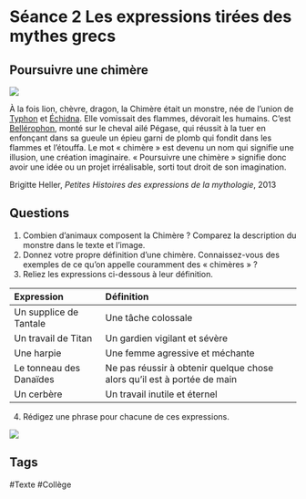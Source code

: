 # Séance 2 Les expressions tirées des mythes grecs

## Poursuivre une chimère
![](https://upload.wikimedia.org/wikipedia/commons/b/bc/Chimera_di_Arezzo.jpg)

À la fois lion, chèvre, dragon, la Chimère était un monstre, née de l’union de [Typhon](https://fr.wikipedia.org/wiki/Typhon_(mythologie)) et [Échidna](https://mythologica.fr/grec/echidna.htm). Elle vomissait des flammes, dévorait les humains. C’est [Bellérophon](https://fr.wikipedia.org/wiki/Bell%C3%A9rophon), monté sur le cheval ailé Pégase, qui réussit à la tuer en enfonçant dans sa gueule un épieu garni de plomb qui fondit dans les flammes et l’étouffa. Le mot « chimère » est devenu un nom qui signifie une illusion, une création imaginaire. « Poursuivre une chimère » signifie donc avoir une idée ou un projet irréalisable, sorti tout droit de son imagination.

Brigitte Heller, *Petites Histoires des expressions de la mythologie*, 2013

## Questions

1. Combien d’animaux composent la Chimère ? Comparez la description du monstre dans le texte et l’image.
2. Donnez votre propre définition d’une chimère. Connaissez-vous des exemples de ce qu’on appelle couramment des « chimères » ?
3. Reliez les expressions ci-dessous à leur définition.

| Expression |Définition  |
|:--|:--|
| Un supplice de Tantale| Une tâche colossale|
| Un travail de Titan | Un gardien vigilant et sévère |
| Une harpie | Une femme agressive et méchante |
| Le tonneau des Danaïdes| Ne pas réussir à obtenir quelque chose alors qu’il est à portée de main |
| Un cerbère | Un travail inutile et éternel |

4. Rédigez une phrase pour chacune de ces expressions.

![](https://upload.wikimedia.org/wikipedia/commons/b/b5/Bell%C3%A9rophon_Autun.jpg)

## Tags

#Texte #Collège 


